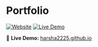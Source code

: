 # Portfolio

[![Website](https://img.shields.io/website?down_color=red&down_message=offline&up_color=green&up_message=online&url=https%3A%2F%2Fharsha2225.github.io)](https://harsha2225.github.io/)
[![Live Demo](https://img.shields.io/badge/demo-online-green.svg)](https://harsha2225.github.io/)

🔗 **Live Demo:** [harsha2225.github.io](https://harsha2225.github.io/)